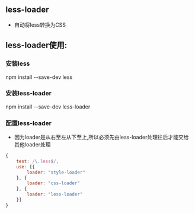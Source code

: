 ## less-loader

- 自动将less转换为CSS



## less-loader使用:

### 安装less

npm install --save-dev less

### 安装less-loader

npm install --save-dev less-loader

### 配置less-loader

- 因为loader是从右至左从下至上,所以必须先由less-loader处理往后才能交给其他loader处理

```js
{
    test: /\.less$/,
    use: [{
        loader: "style-loader"
    }, {
        loader: "css-loader"
    }, {
        loader: "less-loader"
    }]
}
```

